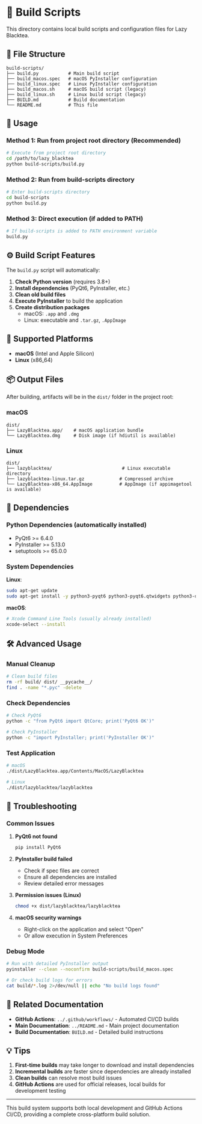 # 🔨 Build Scripts

This directory contains local build scripts and configuration files for Lazy Blacktea.

## 📁 File Structure

```
build-scripts/
├── build.py           # Main build script
├── build_macos.spec   # macOS PyInstaller configuration
├── build_linux.spec   # Linux PyInstaller configuration
├── build_macos.sh     # macOS build script (legacy)
├── build_linux.sh     # Linux build script (legacy)
├── BUILD.md           # Build documentation
└── README.md          # This file
```

## 🚀 Usage

### Method 1: Run from project root directory (Recommended)

```bash
# Execute from project root directory
cd /path/to/lazy_blacktea
python build-scripts/build.py
```

### Method 2: Run from build-scripts directory

```bash
# Enter build-scripts directory
cd build-scripts
python build.py
```

### Method 3: Direct execution (if added to PATH)

```bash
# If build-scripts is added to PATH environment variable
build.py
```

## ⚙️ Build Script Features

The `build.py` script will automatically:

1. **Check Python version** (requires 3.8+)
2. **Install dependencies** (PyQt6, PyInstaller, etc.)
3. **Clean old build files**
4. **Execute PyInstaller** to build the application
5. **Create distribution packages**
   - macOS: `.app` and `.dmg`
   - Linux: executable and `.tar.gz`, `.AppImage`

## 🎯 Supported Platforms

- **macOS** (Intel and Apple Silicon)
- **Linux** (x86_64)

## 📦 Output Files

After building, artifacts will be in the `dist/` folder in the project root:

### macOS
```
dist/
├── LazyBlacktea.app/    # macOS application bundle
└── LazyBlacktea.dmg     # Disk image (if hdiutil is available)
```

### Linux
```
dist/
├── lazyblacktea/                          # Linux executable directory
├── lazyblacktea-linux.tar.gz             # Compressed archive
└── LazyBlacktea-x86_64.AppImage          # AppImage (if appimagetool is available)
```

## 🔧 Dependencies

### Python Dependencies (automatically installed)
- PyQt6 >= 6.4.0
- PyInstaller >= 5.13.0
- setuptools >= 65.0.0

### System Dependencies

**Linux**:
```bash
sudo apt-get update
sudo apt-get install -y python3-pyqt6 python3-pyqt6.qtwidgets python3-dev build-essential
```

**macOS**:
```bash
# Xcode Command Line Tools (usually already installed)
xcode-select --install
```

## 🛠️ Advanced Usage

### Manual Cleanup
```bash
# Clean build files
rm -rf build/ dist/ __pycache__/
find . -name "*.pyc" -delete
```

### Check Dependencies
```bash
# Check PyQt6
python -c "from PyQt6 import QtCore; print('PyQt6 OK')"

# Check PyInstaller
python -c "import PyInstaller; print('PyInstaller OK')"
```

### Test Application
```bash
# macOS
./dist/LazyBlacktea.app/Contents/MacOS/LazyBlacktea

# Linux
./dist/lazyblacktea/lazyblacktea
```

## 🚨 Troubleshooting

### Common Issues

1. **PyQt6 not found**
   ```bash
   pip install PyQt6
   ```

2. **PyInstaller build failed**
   - Check if spec files are correct
   - Ensure all dependencies are installed
   - Review detailed error messages

3. **Permission issues (Linux)**
   ```bash
   chmod +x dist/lazyblacktea/lazyblacktea
   ```

4. **macOS security warnings**
   - Right-click on the application and select "Open"
   - Or allow execution in System Preferences

### Debug Mode

```bash
# Run with detailed PyInstaller output
pyinstaller --clean --noconfirm build-scripts/build_macos.spec

# Or check build logs for errors
cat build/*.log 2>/dev/null || echo "No build logs found"
```

## 🔗 Related Documentation

- **GitHub Actions**: `../.github/workflows/` - Automated CI/CD builds
- **Main Documentation**: `../README.md` - Main project documentation
- **Build Documentation**: `BUILD.md` - Detailed build instructions

## 💡 Tips

1. **First-time builds** may take longer to download and install dependencies
2. **Incremental builds** are faster since dependencies are already installed
3. **Clean builds** can resolve most build issues
4. **GitHub Actions** are used for official releases, local builds for development testing

---

This build system supports both local development and GitHub Actions CI/CD, providing a complete cross-platform build solution.